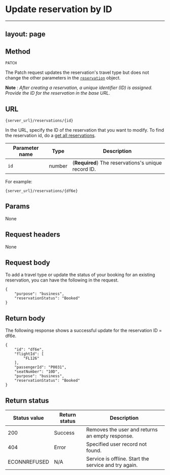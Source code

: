 # Update reservation by ID

---
layout: page
---

## Method

```
PATCH
```

The Patch request updates the reservation's travel type but does not change the other parameters in the [`reservation`](../resource/reservation.md) object.

**Note** : *After creating a reservation, a unique identifier (ID) is assigned. Provide the ID for the reservation in the base URL.*

## URL

```shell
{server_url}/reservations/{id}
```

In the URL, specify the ID of the reservation that you want to modify. To find the reservation
id, do a [get all reservations](../operations/reservations-get-all-reservations.md).

| Parameter name | Type | Description |
| -------------- | ------ | ------------ |
| `id` | number | (**Required**) The reservations's unique record ID. |

For example:

```shell
{server_url}/reservations/{df6e}
```

## Params

None

## Request headers

None

## Request body

To add a travel type or update the status of your booking for an existing reservation, you can have the following in the
request.

```shell
{
    "purpose": "business",
    "reservationStatus": "Booked" 
}
```

## Return body

The following response shows a successful update for the reservation ID = df6e.

```
{
    "id": "df6e",
    "flightId": [
        "FL126"
    ],
    "passengerId": "P0031",
    "seatNumber": "10D",
    "purpose": "business",
    "reservationStatus": "Booked"
}

```

## Return status

| Status value | Return status | Description |
| ------------- | ----------- | ----------- |
| 200 | Success | Removes the user and returns an empty response. |
| 404 | Error | Specified user record not found. |
|  ECONNREFUSED | N/A | Service is offline. Start the service and try again. |
